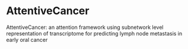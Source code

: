 # AttentiveCancer
AttentiveCancer: an attention framework using subnetwork level representation of transcriptome for predicting lymph node metastasis in early oral cancer
